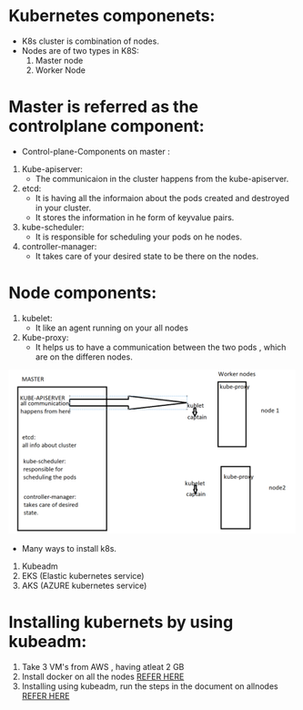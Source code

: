 # Kubernetes componenets:
* K8s cluster is combination of nodes.
* Nodes are of two types in K8S:
  1. Master node
  2. Worker Node

# Master is referred as the controlplane component:
* Control-plane-Components on master :

1. Kube-apiserver: 
    * The communicaion in the cluster happens from the kube-apiserver.
2. etcd:
    * It is having all the informaion about the pods created and destroyed in your cluster.
    * It stores the information in he form of keyvalue pairs.
3. kube-scheduler:
    * It is responsible for scheduling your pods on he nodes.   
4. controller-manager:
    * It takes care of your desired state to be there on the nodes.

# Node components:
1. kubelet:
    * It like an agent running on your all  nodes 
2. Kube-proxy: 
    * It helps us to have a communication between the two pods , which are on the differen nodes.
 
![preview](../images/k8s2.png)


* Many ways to install k8s.
1. Kubeadm
2. EKS (Elastic kubernetes service)
2. AKS (AZURE kubernetes service)

# Installing kubernets by using kubeadm:
1. Take 3 VM's from AWS , having atleat 2 GB 
2. Install docker on all the nodes [REFER HERE](https://kubernetes.io/docs/setup/production-environment/container-runtimes/)
3. Installing using kubeadm, run the steps in the document on allnodes [REFER HERE](https://kubernetes.io/docs/setup/production-environment/tools/kubeadm/install-kubeadm/)